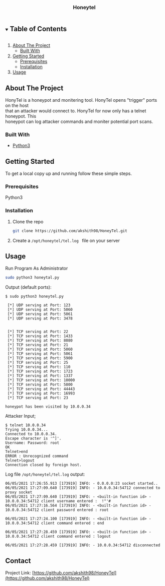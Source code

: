 <!-- PROJECT LOGO -->
<br />
<p align="center">
  <a href="https://github.com/akshith98/HoneyTel">
  </a>

  <h3 align="center">Honeytel</h3>

 

<!-- TABLE OF CONTENTS -->
<details open="open">
  <summary><h2 style="display: inline-block">Table of Contents</h2></summary>
  <ol>
    <li>
      <a href="#about-the-project">About The Project</a>
      <ul>
        <li><a href="#built-with">Built With</a></li>
      </ul>
    </li>
    <li>
      <a href="#getting-started">Getting Started</a>
      <ul>
        <li><a href="#prerequisites">Prerequisites</a></li>
        <li><a href="#installation">Installation</a></li>
      </ul>
    </li>
    <li><a href="#usage">Usage</a></li>
  </ol>
</details>



<!-- ABOUT THE PROJECT -->
## About The Project


HonyTel is a honeypot and monitering tool. HonyTel opens "trigger" ports on the host         
that an attacker would connect to. HonyTel for now only has a telnet honeypot. This            
honeypot can log attacker commands and moniter potential port scans. 


### Built With

* [Python3]()




<!-- GETTING STARTED -->
## Getting Started

To get a local copy up and running follow these simple steps.




### Prerequisites

Python3 

### Installation

1. Clone the repo
   ```sh
   git clone https://github.com/akshith98/HoneyTel.git
   ```
   
2. Create a ```/opt/honeytel/tel.log ``` file on your server



<!-- USAGE EXAMPLES -->
## Usage

Run Program As Administrator
   ```sh
   sudo python3 honeytal.py
   ```
Output (default ports):

```
$ sudo python3 honeytel.py

 [*] UDP serving at Port: 123
 [*] UDP serving at Port: 5060
 [*] UDP serving at Port: 5061
 [*] UDP serving at Port: 3478


 [*] TCP serving at Port: 22
 [*] TCP serving at Port: 1433
 [*] TCP serving at Port: 8080
 [*] TCP serving at Port: 21
 [*] TCP serving at Port: 5060
 [*] TCP serving at Port: 5061
 [*] TCP serving at Port: 5900
 [*] TCP serving at Port: 25
 [*] TCP serving at Port: 110
 [*] TCP serving at Port: 1723
 [*] TCP serving at Port: 1337
 [*] TCP serving at Port: 10000
 [*] TCP serving at Port: 5800
 [*] TCP serving at Port: 44443
 [*] TCP serving at Port: 16993
 [*] TCP serving at Port: 23
 
honeypot has been visited by 10.0.0.34
```

Attacker Input;

```
$ telnet 10.0.0.34
Trying 10.0.0.34...
Connected to 10.0.0.34.
Escape character is '^]'.
Username: Password: root
OK
Telnet>end
ERROR : Unrecognized command
Telnet>logout
Connection closed by foreign host.

```

Log file ```/opt/honeytel/tel.log``` output:

```
06/05/2021 17:26:55.913 [173919] INFO: - 0.0.0.0:23 socket started..
06/05/2021 17:27:09.640 [173919] INFO: - 10.0.0.34:54712 connected to proxy socket
06/05/2021 17:27:09.640 [173919] INFO: - <built-in function id> - 10.0.0.34:54712 client username entered :  !"'# 
06/05/2021 17:27:16.564 [173919] INFO: - <built-in function id> - 10.0.0.34:54712 client password entered : root
 
06/05/2021 17:27:24.100 [173919] INFO: - <built-in function id> - 10.0.0.34:54712 client command entered : end
 
06/05/2021 17:27:28.459 [173919] INFO: - <built-in function id> - 10.0.0.34:54712 client command entered : logout
 
06/05/2021 17:27:28.459 [173919] INFO: - 10.0.0.34:54712 disconnected
```





<!-- CONTACT -->
## Contact

Project Link: [https://github.com/akshith98/HoneyTel](https://github.com/akshith98/HoneyTel)








<!-- MARKDOWN LINKS & IMAGES -->
<!-- https://www.markdownguide.org/basic-syntax/#reference-style-links -->
[contributors-shield]: https://img.shields.io/github/contributors/github_username/repo.svg?style=for-the-badge
[contributors-url]: https://github.com/github_username/repo/graphs/contributors
[forks-shield]: https://img.shields.io/github/forks/github_username/repo.svg?style=for-the-badge
[forks-url]: https://github.com/github_username/repo/network/members
[stars-shield]: https://img.shields.io/github/stars/github_username/repo.svg?style=for-the-badge
[stars-url]: https://github.com/github_username/repo/stargazers
[issues-shield]: https://img.shields.io/github/issues/github_username/repo.svg?style=for-the-badge
[issues-url]: https://github.com/github_username/repo/issues
[license-shield]: https://img.shields.io/github/license/github_username/repo.svg?style=for-the-badge
[license-url]: https://github.com/github_username/repo/blob/master/LICENSE.txt
[linkedin-shield]: https://img.shields.io/badge/-LinkedIn-black.svg?style=for-the-badge&logo=linkedin&colorB=555
[image]: https://github.com/akshith98/SC-clone/blob/main/Usage-Image.png

